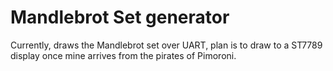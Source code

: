 # Mandlebrot Set generator

Currently, draws the Mandlebrot set over UART, plan is to draw to a ST7789 display
once mine arrives from the pirates of Pimoroni.
